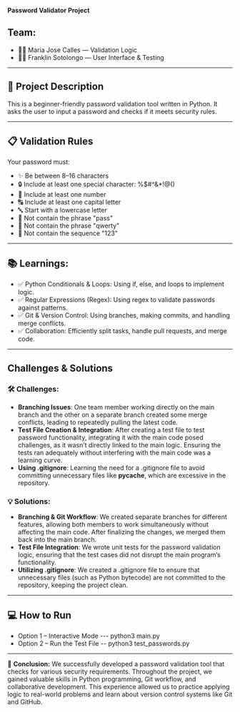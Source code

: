 **Password Validator Project**

## **Team:**
- 👩‍💻 Maria Jose Calles — Validation Logic
- 👨‍💻 Franklin Sotolongo — User Interface & Testing

---

## 🧠 **Project Description**
This is a beginner-friendly password validation tool written in Python. It asks the user to input a password and checks if it meets security rules.

---

## 📋 **Validation Rules**
Your password must:
- ✨ Be between 8–16 characters
- 🔒 Include at least one special character: %$#^&*!@()
- 🔢 Include at least one number
- 🔠 Include at least one capital letter
- 🔤 Start with a lowercase letter
- 🚫 Not contain the phrase "pass"
- 🚫 Not contain the phrase "qwerty"
- 🚫 Not contain the sequence "123"

---

## 📚 **Learnings:**
 - ✅ Python Conditionals & Loops: Using if, else, and loops to implement logic.
 - ✅ Regular Expressions (Regex): Using regex to validate passwords against patterns.
 - ✅ Git & Version Control: Using branches, making commits, and handling merge conflicts.
 - ✅ Collaboration: Efficiently split tasks, handle pull requests, and merge code.

---

## **Challenges & Solutions**

### 🛠️ **Challenges:**
- **Branching Issues**: One team member working directly on the main branch and the other on a separate branch created some merge conflicts, leading to repeatedly pulling the latest code.
- **Test File Creation & Integration**: After creating a test file to test password functionality, integrating it with the main code posed challenges, as it wasn’t directly linked to the main logic. Ensuring the tests ran adequately without interfering with the main code was a learning curve.
- **Using .gitignore**: Learning the need for a .gitignore file to avoid committing unnecessary files like __pycache__, which are excessive in the repository.

### 💡 **Solutions**:
- **Branching & Git Workflow**: We created separate branches for different features, allowing both members to work simultaneously without affecting the main code. After finalizing the changes, we merged them back into the main branch.
- **Test File Integration**: We wrote unit tests for the password validation logic, ensuring that the test cases did not disrupt the main program’s functionality.
- **Utilizing .gitignore**: We created a .gitignore file to ensure that unnecessary files (such as Python bytecode) are not committed to the repository, keeping the project clean.

---

## 💻 **How to Run**
- Option 1 – Interactive Mode --- python3 main.py
- Option 2 – Run the Test File -- python3 test_passwords.py

---

🎉 **Conclusion:**
We successfully developed a password validation tool that checks for various security requirements. Throughout the project, we gained valuable skills in Python programming, Git workflow, and collaborative development. This experience allowed us to practice applying logic to real-world problems and learn about version control systems like Git and GitHub.

